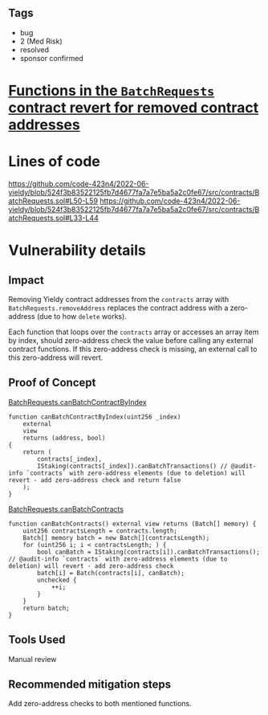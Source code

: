## Tags

- bug
- 2 (Med Risk)
- resolved
- sponsor confirmed

# [Functions in the `BatchRequests` contract revert for removed contract addresses](https://github.com/code-423n4/2022-06-yieldy-findings/issues/283) 

# Lines of code

https://github.com/code-423n4/2022-06-yieldy/blob/524f3b83522125fb7d4677fa7a7e5ba5a2c0fe67/src/contracts/BatchRequests.sol#L50-L59
https://github.com/code-423n4/2022-06-yieldy/blob/524f3b83522125fb7d4677fa7a7e5ba5a2c0fe67/src/contracts/BatchRequests.sol#L33-L44


# Vulnerability details

## Impact

Removing Yieldy contract addresses from the `contracts` array with `BatchRequests.removeAddress` replaces the contract address with a zero-address (due to how `delete` works).

Each function that loops over the `contracts` array or accesses an array item by index, should zero-address check the value before calling any external contract functions. If this zero-address check is missing, an external call to this zero-address will revert.

## Proof of Concept

[BatchRequests.canBatchContractByIndex](https://github.com/code-423n4/2022-06-yieldy/blob/524f3b83522125fb7d4677fa7a7e5ba5a2c0fe67/src/contracts/BatchRequests.sol#L50-L59)

```solidity
function canBatchContractByIndex(uint256 _index)
    external
    view
    returns (address, bool)
{
    return (
        contracts[_index],
        IStaking(contracts[_index]).canBatchTransactions() // @audit-info `contracts` with zero-address elements (due to deletion) will revert - add zero-address check and return false
    );
}
```

[BatchRequests.canBatchContracts](https://github.com/code-423n4/2022-06-yieldy/blob/524f3b83522125fb7d4677fa7a7e5ba5a2c0fe67/src/contracts/BatchRequests.sol#L33-L44)

```solidity
function canBatchContracts() external view returns (Batch[] memory) {
    uint256 contractsLength = contracts.length;
    Batch[] memory batch = new Batch[](contractsLength);
    for (uint256 i; i < contractsLength; ) {
        bool canBatch = IStaking(contracts[i]).canBatchTransactions(); // @audit-info `contracts` with zero-address elements (due to deletion) will revert - add zero-address check
        batch[i] = Batch(contracts[i], canBatch);
        unchecked {
            ++i;
        }
    }
    return batch;
}
```

## Tools Used

Manual review

## Recommended mitigation steps

Add zero-address checks to both mentioned functions.


